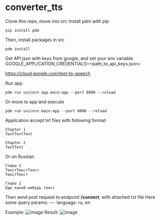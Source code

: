 # converter_tts

Clone this repo, move into src
Install pdm with pip 
```
pip install pdm
```
Then, install packages in src

```
pdm install
```

Get API json with keys from google, and set your env variable GOOGLE_APPLICATION_CREDENTIALS=<path_to_api_keys.json>

https://cloud.google.com/text-to-speech

Run app
```
pdm run uvicorn app.main:app --port 8000 --reload
```

Or move to app and execute
```
pdm run uvicorn main:app --port 8000 --reload
```

Application accept txt files with following format:
```
Chapter 1
TextTextText

Chapter 2
TextText
```
Or on Russian
```
Глава 1
ТекстТекстТекст
ТекстТекст

Глава 2
Еще какой-нибудь текст
```
Then send post request to endpoint __/convert__, with attached txt file
Here some query params:
--- language: ru, en

Example:
![image](https://user-images.githubusercontent.com/60964414/146820148-6f0e0f52-62a8-4f2b-9afc-f2b8ed229ab2.png)
Result:
![image](https://user-images.githubusercontent.com/60964414/146820232-811ed4cd-d5ec-4d96-89fd-38522e8d9657.png)

  
